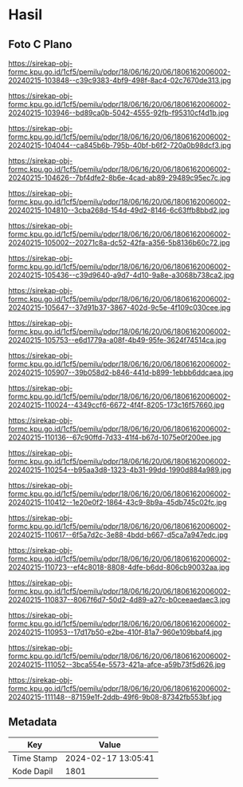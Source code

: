 # Hasil

## Foto C Plano

https://sirekap-obj-formc.kpu.go.id/1cf5/pemilu/pdpr/18/06/16/20/06/1806162006002-20240215-103848--c39c9383-4bf9-498f-8ac4-02c7670de313.jpg

https://sirekap-obj-formc.kpu.go.id/1cf5/pemilu/pdpr/18/06/16/20/06/1806162006002-20240215-103946--bd89ca0b-5042-4555-92fb-f95310cf4d1b.jpg

https://sirekap-obj-formc.kpu.go.id/1cf5/pemilu/pdpr/18/06/16/20/06/1806162006002-20240215-104044--ca845b6b-795b-40bf-b6f2-720a0b98dcf3.jpg

https://sirekap-obj-formc.kpu.go.id/1cf5/pemilu/pdpr/18/06/16/20/06/1806162006002-20240215-104626--7bf4dfe2-8b6e-4cad-ab89-29489c95ec7c.jpg

https://sirekap-obj-formc.kpu.go.id/1cf5/pemilu/pdpr/18/06/16/20/06/1806162006002-20240215-104810--3cba268d-154d-49d2-8146-6c63ffb8bbd2.jpg

https://sirekap-obj-formc.kpu.go.id/1cf5/pemilu/pdpr/18/06/16/20/06/1806162006002-20240215-105002--20271c8a-dc52-42fa-a356-5b8136b60c72.jpg

https://sirekap-obj-formc.kpu.go.id/1cf5/pemilu/pdpr/18/06/16/20/06/1806162006002-20240215-105436--c39d9640-a9d7-4d10-9a8e-a3068b738ca2.jpg

https://sirekap-obj-formc.kpu.go.id/1cf5/pemilu/pdpr/18/06/16/20/06/1806162006002-20240215-105647--37d91b37-3867-402d-9c5e-4f109c030cee.jpg

https://sirekap-obj-formc.kpu.go.id/1cf5/pemilu/pdpr/18/06/16/20/06/1806162006002-20240215-105753--e6d1779a-a08f-4b49-95fe-3624f74514ca.jpg

https://sirekap-obj-formc.kpu.go.id/1cf5/pemilu/pdpr/18/06/16/20/06/1806162006002-20240215-105907--39b058d2-b846-441d-b899-1ebbb6ddcaea.jpg

https://sirekap-obj-formc.kpu.go.id/1cf5/pemilu/pdpr/18/06/16/20/06/1806162006002-20240215-110024--4349ccf6-6672-4f4f-8205-173c16f57660.jpg

https://sirekap-obj-formc.kpu.go.id/1cf5/pemilu/pdpr/18/06/16/20/06/1806162006002-20240215-110136--67c90ffd-7d33-41f4-b67d-1075e0f200ee.jpg

https://sirekap-obj-formc.kpu.go.id/1cf5/pemilu/pdpr/18/06/16/20/06/1806162006002-20240215-110254--b95aa3d8-1323-4b31-99dd-1990d884a989.jpg

https://sirekap-obj-formc.kpu.go.id/1cf5/pemilu/pdpr/18/06/16/20/06/1806162006002-20240215-110412--1e20e0f2-1864-43c9-8b9a-45db745c02fc.jpg

https://sirekap-obj-formc.kpu.go.id/1cf5/pemilu/pdpr/18/06/16/20/06/1806162006002-20240215-110617--6f5a7d2c-3e88-4bdd-b667-d5ca7a947edc.jpg

https://sirekap-obj-formc.kpu.go.id/1cf5/pemilu/pdpr/18/06/16/20/06/1806162006002-20240215-110723--ef4c8018-8808-4dfe-b6dd-806cb90032aa.jpg

https://sirekap-obj-formc.kpu.go.id/1cf5/pemilu/pdpr/18/06/16/20/06/1806162006002-20240215-110837--8067f6d7-50d2-4d89-a27c-b0ceeaedaec3.jpg

https://sirekap-obj-formc.kpu.go.id/1cf5/pemilu/pdpr/18/06/16/20/06/1806162006002-20240215-110953--17d17b50-e2be-410f-81a7-960e109bbaf4.jpg

https://sirekap-obj-formc.kpu.go.id/1cf5/pemilu/pdpr/18/06/16/20/06/1806162006002-20240215-111052--3bca554e-5573-421a-afce-a59b73f5d626.jpg

https://sirekap-obj-formc.kpu.go.id/1cf5/pemilu/pdpr/18/06/16/20/06/1806162006002-20240215-111148--87159e1f-2ddb-49f6-9b08-87342fb553bf.jpg


## Metadata

| Key        | Value               |
| ---------- | ------------------- |
| Time Stamp | 2024-02-17 13:05:41 |
| Kode Dapil | 1801                |



